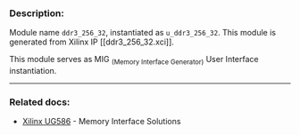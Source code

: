 ### Description:
Module name `ddr3_256_32`, instantiated as `u_ddr3_256_32`.
This module is generated from Xilinx IP [[ddr3_256_32.xci]].

This module serves as MIG <sub>(Memory Interface Generator)</sub> User Interface instantiation.


***
### Related docs:
* [Xilinx UG586](https://docs.xilinx.com/v/u/en-US/ug586_7Series_MIS) - Memory Interface Solutions